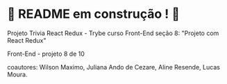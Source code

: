 # :construction: README em construção ! :construction:
<!-- Olá, Tryber!
Esse é apenas um arquivo inicial para o README do seu projeto.
É essencial que você preencha esse documento por conta própria, ok?
Não deixe de usar nossas dicas de escrita de README de projetos, e deixe sua criatividade brilhar!
:warning: IMPORTANTE: você precisa deixar nítido:
- quais arquivos/pastas foram desenvolvidos por você; 
- quais arquivos/pastas foram desenvolvidos por outra pessoa estudante;
- quais arquivos/pastas foram desenvolvidos pela Trybe.
-->
Projeto Trivia React Redux - Trybe curso Front-End seção 8: "Projeto com React Redux"

Front-End - projeto 8 de 10

coautores: Wilson Maximo, Juliana Ando de Cezare, Aline Resende, Lucas Moura.
